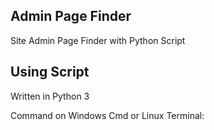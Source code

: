 ## Admin Page Finder

Site Admin Page Finder with Python Script

## Using Script

Written in Python 3

Command on Windows Cmd or Linux Terminal:

#
